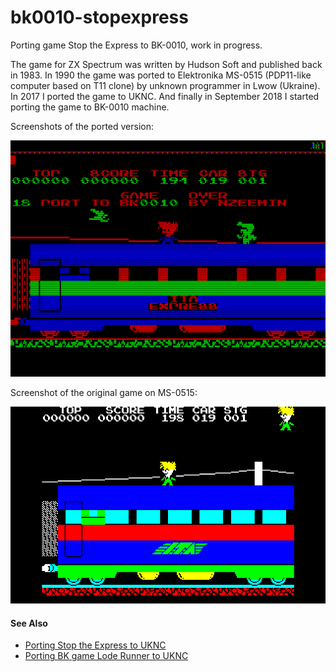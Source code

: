 # bk0010-stopexpress
Porting game Stop the Express to BK-0010, work in progress.

The game for ZX Spectrum was written by Hudson Soft and published back in 1983.
In 1990 the game was ported to Elektronika MS-0515 (PDP11-like computer based on T11 clone) by unknown programmer in Lwow (Ukraine).
In 2017 I ported the game to UKNC.
And finally in September 2018 I started porting the game to BK-0010 machine.

Screenshots of the ported version:

![](screenshot/demoscreen.png)

Screenshot of the original game on MS-0515:

![](screenshot/original-ms0515.png)

#### See Also

 - [Porting Stop the Express to UKNC](https://github.com/nzeemin/uknc-stopexpress)
 - [Porting BK game Lode Runner to UKNC](https://github.com/nzeemin/uknc-loderunner)
